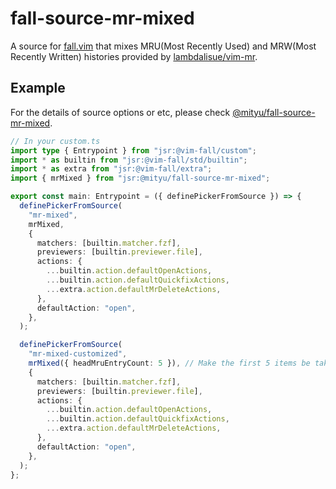 # fall-source-mr-mixed

A source for [fall.vim](https://github.com/vim-fall/fall.vim) that mixes
MRU(Most Recently Used) and MRW(Most Recently Written) histories provided by
[lambdalisue/vim-mr](https://github.com/lambdalisue/vim-mr).

## Example

For the details of source options or etc, please check
[@mityu/fall-source-mr-mixed](https://jsr.io/@mityu/fall-source-mr-mixed).

```typescript
// In your custom.ts
import type { Entrypoint } from "jsr:@vim-fall/custom";
import * as builtin from "jsr:@vim-fall/std/builtin";
import * as extra from "jsr:@vim-fall/extra";
import { mrMixed } from "jsr:@mityu/fall-source-mr-mixed";

export const main: Entrypoint = ({ definePickerFromSource }) => {
  definePickerFromSource(
    "mr-mixed",
    mrMixed,
    {
      matchers: [builtin.matcher.fzf],
      previewers: [builtin.previewer.file],
      actions: {
        ...builtin.action.defaultOpenActions,
        ...builtin.action.defaultQuickfixActions,
        ...extra.action.defaultMrDeleteActions,
      },
      defaultAction: "open",
    },
  );

  definePickerFromSource(
    "mr-mixed-customized",
    mrMixed({ headMruEntryCount: 5 }), // Make the first 5 items be taken from MRU entries.
    {
      matchers: [builtin.matcher.fzf],
      previewers: [builtin.previewer.file],
      actions: {
        ...builtin.action.defaultOpenActions,
        ...builtin.action.defaultQuickfixActions,
        ...extra.action.defaultMrDeleteActions,
      },
      defaultAction: "open",
    },
  );
};
```

